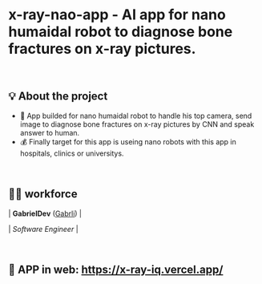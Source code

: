 # x-ray-nao-app - AI app for nano humaidal robot to diagnose bone fractures on x-ray pictures.

&nbsp;
## 💡 About the project

- 🔨 App builded for nano humaidal robot to handle his top camera, send image to diagnose bone fractures on x-ray pictures by CNN and speak answer to human.
- 💰 Finally target for this app is useing nano robots with this app in hospitals, clinics or universitys.

&nbsp;
## 🙋‍♂️ workforce

| **GabrielDev** ([Gabrli](https://github.com/Gabrli)) |

| *Software Engineer* |

&nbsp;
## 🔨 APP in web: https://x-ray-iq.vercel.app/
